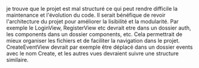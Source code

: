 je trouve que le projet est mal structuré ce qui peut rendre difficile la maintenance et l'évolution du code. Il serait bénéfique de revoir l'architecture du projet pour améliorer la lisibilité et la modularité.
Par exemple le LoginView, RegisterView etc devrait etre dans un dossier auth, les components dans un dossier components, etc. Cela permettrait de mieux organiser les fichiers et de faciliter la navigation dans le projet.
CreateEventView devrait par exemple être déplacé dans un dossier events avec le nom Create, et les autres vues devraient suivre une structure similaire.
